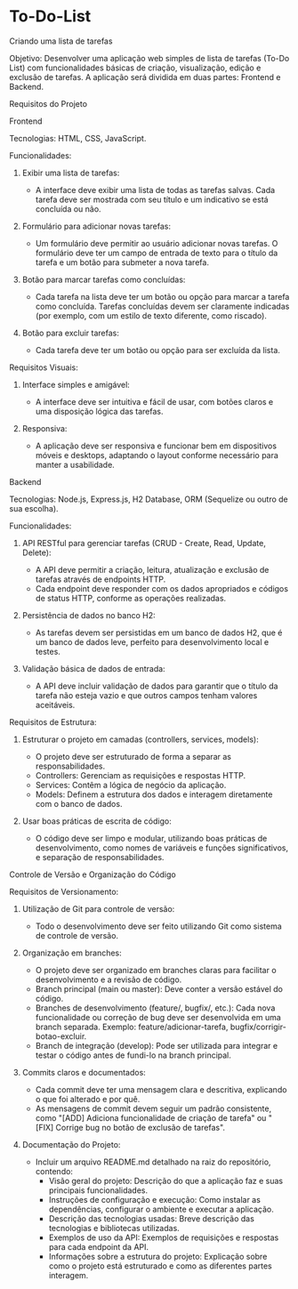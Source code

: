 # To-Do-List
Criando uma lista de tarefas
 
Objetivo: Desenvolver uma aplicação web simples de lista de tarefas (To-Do List) com funcionalidades básicas de criação, visualização, edição e exclusão de tarefas. A aplicação será dividida em duas partes: Frontend e Backend.
 
Requisitos do Projeto
 
Frontend
 
Tecnologias: HTML, CSS, JavaScript.
 
Funcionalidades:
1. Exibir uma lista de tarefas:
   - A interface deve exibir uma lista de todas as tarefas salvas. Cada tarefa deve ser mostrada com seu título e um indicativo se está concluída ou não.
 
2. Formulário para adicionar novas tarefas:
   - Um formulário deve permitir ao usuário adicionar novas tarefas. O formulário deve ter um campo de entrada de texto para o título da tarefa e um botão para submeter a nova tarefa.
 
3. Botão para marcar tarefas como concluídas:
   - Cada tarefa na lista deve ter um botão ou opção para marcar a tarefa como concluída. Tarefas concluídas devem ser claramente indicadas (por exemplo, com um estilo de texto diferente, como riscado).
 
4. Botão para excluir tarefas:
   - Cada tarefa deve ter um botão ou opção para ser excluída da lista.
 
Requisitos Visuais:
1. Interface simples e amigável:
   - A interface deve ser intuitiva e fácil de usar, com botões claros e uma disposição lógica das tarefas.
 
2. Responsiva:
   - A aplicação deve ser responsiva e funcionar bem em dispositivos móveis e desktops, adaptando o layout conforme necessário para manter a usabilidade.
 
Backend
 
Tecnologias: Node.js, Express.js, H2 Database, ORM (Sequelize ou outro de sua escolha).
 
Funcionalidades:
1. API RESTful para gerenciar tarefas (CRUD - Create, Read, Update, Delete):
   - A API deve permitir a criação, leitura, atualização e exclusão de tarefas através de endpoints HTTP.
   - Cada endpoint deve responder com os dados apropriados e códigos de status HTTP, conforme as operações realizadas.
 
2. Persistência de dados no banco H2:
   - As tarefas devem ser persistidas em um banco de dados H2, que é um banco de dados leve, perfeito para desenvolvimento local e testes.
 
3. Validação básica de dados de entrada:
   - A API deve incluir validação de dados para garantir que o título da tarefa não esteja vazio e que outros campos tenham valores aceitáveis.
 
Requisitos de Estrutura:
1. Estruturar o projeto em camadas (controllers, services, models):
   - O projeto deve ser estruturado de forma a separar as responsabilidades.
   - Controllers: Gerenciam as requisições e respostas HTTP.
   - Services: Contêm a lógica de negócio da aplicação.
   - Models: Definem a estrutura dos dados e interagem diretamente com o banco de dados.
 
2. Usar boas práticas de escrita de código:
   - O código deve ser limpo e modular, utilizando boas práticas de desenvolvimento, como nomes de variáveis e funções significativos, e separação de responsabilidades.
 
Controle de Versão e Organização do Código
 
Requisitos de Versionamento:
1. Utilização de Git para controle de versão:
   - Todo o desenvolvimento deve ser feito utilizando Git como sistema de controle de versão.
 
2. Organização em branches:
   - O projeto deve ser organizado em branches claras para facilitar o desenvolvimento e a revisão de código.
   - Branch principal (main ou master): Deve conter a versão estável do código.
   - Branches de desenvolvimento (feature/, bugfix/, etc.): Cada nova funcionalidade ou correção de bug deve ser desenvolvida em uma branch separada. Exemplo: feature/adicionar-tarefa, bugfix/corrigir-botao-excluir.
   - Branch de integração (develop): Pode ser utilizada para integrar e testar o código antes de fundi-lo na branch principal.
 
3. Commits claros e documentados:
   - Cada commit deve ter uma mensagem clara e descritiva, explicando o que foi alterado e por quê.
   - As mensagens de commit devem seguir um padrão consistente, como "[ADD] Adiciona funcionalidade de criação de tarefa" ou "[FIX] Corrige bug no botão de exclusão de tarefas".
 
4. Documentação do Projeto:
   - Incluir um arquivo README.md detalhado na raiz do repositório, contendo:
     - Visão geral do projeto: Descrição do que a aplicação faz e suas principais funcionalidades.
     - Instruções de configuração e execução: Como instalar as dependências, configurar o ambiente e executar a aplicação.
     - Descrição das tecnologias usadas: Breve descrição das tecnologias e bibliotecas utilizadas.
     - Exemplos de uso da API: Exemplos de requisições e respostas para cada endpoint da API.
     - Informações sobre a estrutura do projeto: Explicação sobre como o projeto está estruturado e como as diferentes partes interagem.
